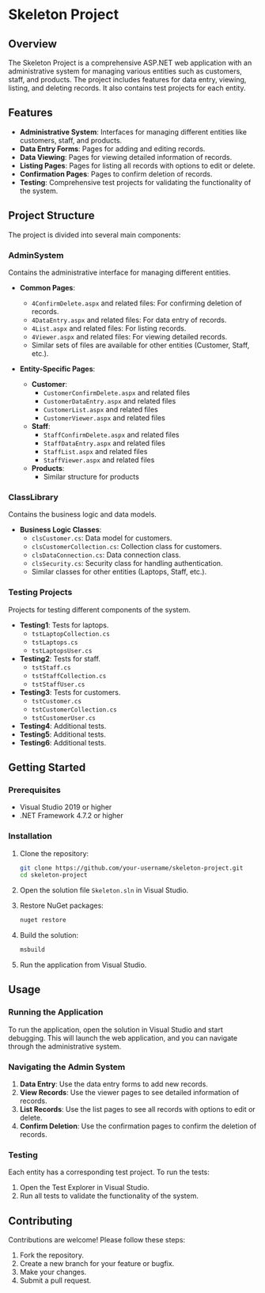 # Skeleton Project

## Overview

The Skeleton Project is a comprehensive ASP.NET web application with an administrative system for managing various entities such as customers, staff, and products. The project includes features for data entry, viewing, listing, and deleting records. It also contains test projects for each entity.

## Features

- **Administrative System**: Interfaces for managing different entities like customers, staff, and products.
- **Data Entry Forms**: Pages for adding and editing records.
- **Data Viewing**: Pages for viewing detailed information of records.
- **Listing Pages**: Pages for listing all records with options to edit or delete.
- **Confirmation Pages**: Pages to confirm deletion of records.
- **Testing**: Comprehensive test projects for validating the functionality of the system.

## Project Structure

The project is divided into several main components:

### AdminSystem

Contains the administrative interface for managing different entities.

- **Common Pages**:
  - `4ConfirmDelete.aspx` and related files: For confirming deletion of records.
  - `4DataEntry.aspx` and related files: For data entry of records.
  - `4List.aspx` and related files: For listing records.
  - `4Viewer.aspx` and related files: For viewing detailed records.
  - Similar sets of files are available for other entities (Customer, Staff, etc.).

- **Entity-Specific Pages**:
  - **Customer**:
    - `CustomerConfirmDelete.aspx` and related files
    - `CustomerDataEntry.aspx` and related files
    - `CustomerList.aspx` and related files
    - `CustomerViewer.aspx` and related files
  - **Staff**:
    - `StaffConfirmDelete.aspx` and related files
    - `StaffDataEntry.aspx` and related files
    - `StaffList.aspx` and related files
    - `StaffViewer.aspx` and related files
  - **Products**:
    - Similar structure for products

### ClassLibrary

Contains the business logic and data models.

- **Business Logic Classes**:
  - `clsCustomer.cs`: Data model for customers.
  - `clsCustomerCollection.cs`: Collection class for customers.
  - `clsDataConnection.cs`: Data connection class.
  - `clsSecurity.cs`: Security class for handling authentication.
  - Similar classes for other entities (Laptops, Staff, etc.).

### Testing Projects

Projects for testing different components of the system.

- **Testing1**: Tests for laptops.
  - `tstLaptopCollection.cs`
  - `tstLaptops.cs`
  - `tstLaptopsUser.cs`
- **Testing2**: Tests for staff.
  - `tstStaff.cs`
  - `tstStaffCollection.cs`
  - `tstStaffUser.cs`
- **Testing3**: Tests for customers.
  - `tstCustomer.cs`
  - `tstCustomerCollection.cs`
  - `tstCustomerUser.cs`
- **Testing4**: Additional tests.
- **Testing5**: Additional tests.
- **Testing6**: Additional tests.

## Getting Started

### Prerequisites

- Visual Studio 2019 or higher
- .NET Framework 4.7.2 or higher

### Installation

1. Clone the repository:

    ```bash
    git clone https://github.com/your-username/skeleton-project.git
    cd skeleton-project
    ```

2. Open the solution file `Skeleton.sln` in Visual Studio.

3. Restore NuGet packages:

    ```bash
    nuget restore
    ```

4. Build the solution:

    ```bash
    msbuild
    ```

5. Run the application from Visual Studio.

## Usage

### Running the Application

To run the application, open the solution in Visual Studio and start debugging. This will launch the web application, and you can navigate through the administrative system.

### Navigating the Admin System

1. **Data Entry**: Use the data entry forms to add new records.
2. **View Records**: Use the viewer pages to see detailed information of records.
3. **List Records**: Use the list pages to see all records with options to edit or delete.
4. **Confirm Deletion**: Use the confirmation pages to confirm the deletion of records.

### Testing

Each entity has a corresponding test project. To run the tests:

1. Open the Test Explorer in Visual Studio.
2. Run all tests to validate the functionality of the system.

## Contributing

Contributions are welcome! Please follow these steps:

1. Fork the repository.
2. Create a new branch for your feature or bugfix.
3. Make your changes.
4. Submit a pull request.


